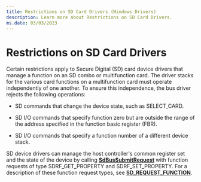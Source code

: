 ```yaml
---
title: Restrictions on SD Card Drivers (Windows Drivers)
description: Learn more about Restrictions on SD Card Drivers.
ms.date: 03/03/2023
---
```


# Restrictions on SD Card Drivers

Certain restrictions apply to Secure Digital (SD) card device drivers that manage a function on an SD combo or multifunction card. The driver stacks for the various card functions on a multifunction card must operate independently of one another. To ensure this independence, the bus driver rejects the following operations:

- SD commands that change the device state, such as SELECT\_CARD.

- SD I/O commands that specify function zero but are outside the range of the address specified in the function basic register (FBR).

- SD I/O commands that specify a function number of a different device stack.

SD device drivers can manage the host controller's common register set and the state of the device by calling [**SdBusSubmitRequest**](/windows-hardware/drivers/ddi/ntddsd/nf-ntddsd-sdbussubmitrequest) with function requests of type SDRF\_GET\_PROPERTY and SDRF\_SET\_PROPERTY. For a description of these function request types, see [**SD\_REQUEST\_FUNCTION**](/windows-hardware/drivers/ddi/ntddsd/ne-ntddsd-sd_request_function).
